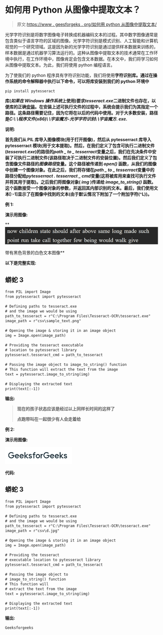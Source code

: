 # 如何用 Python 从图像中提取文本？

> 原文:[https://www . geesforgeks . org/如何用 python 从图像中提取文本/](https://www.geeksforgeeks.org/how-to-extract-text-from-images-with-python/)

光学字符识别是将数字图像电子转换成机器编码文本的过程。其中数字图像通常是包含类似于语言字符的区域的图像。光学字符识别是模式识别、人工智能和计算机视觉的一个研究领域。这是因为新的光学字符识别是通过提供样本数据来训练的，样本数据是通过机器学习算法运行的。这种从图像中提取文本的技术通常在工作环境中执行，在工作环境中，图像肯定会包含文本数据。在本文中，我们将学习如何从图像中提取文本。为此，我们将使用 python 编程语言。

为了使我们的 python 程序具有字符识别功能，我们将使用**字符识别库。通过在操作系统的命令解释器中执行以下命令，可以将库安装到我们的 python 环境中**

```
pip install pytesseract
```

**库(*如果在 Windows 操作系统*上使用)要求*tesseract.exe*二进制文件也存在，以便库的正确[安装](https://github.com/UB-Mannheim/tesseract/wiki)。在安装上述可执行文件的过程中，系统会提示我们为其指定一个路径。这条路径需要记住，因为它将在以后的代码中使用。对于大多数安装，路径是*C:\ \程序文件(x86)\ \宇宙魔方-光学字符识别\ \宇宙魔方. exe.***

****说明:****

**首先我们从 PIL 库导入图像模块(用于打开图像)，然后从 pytesserract 库导入 pytesserract 模块(用于文本提取)。然后，在我们定义了包含可执行二进制文件(*tesseract.exe*)的路径的*path _ to _ tesserract*变量之后，我们在先决条件中安装了可执行二进制文件(该路径取决于二进制文件的安装位置)。然后我们定义了包含图像文件路径的*图像路径*变量。这个路径被传递到 *open()* 函数，从我们的图像中创建一个图像对象。在此之后，我们将存储在*path _ to _ tesserract*变量中的路径分配给*pytesserract . tesserract _ cmd*变量(这将被库用来查找可执行文件并将其用于提取)。之后我们将图像对象( *img* )传递给 *image_to_string()* 函数。这个函数接受一个图像对象的参数，并返回其内部识别的文本。最后，我们使用文本[:-1]显示了在图像中找到的文本(由于默认情况下附加了一个附加字符(^L))。**

****例 1:****

****演示用图像:****

**![](img/6a7242de88c5bd13089b4d05d6d959cc.png)

带有黑色背景的白色文本图像** 

****以下是完整实现:****

## **蟒蛇 3**

```
from PIL import Image
from pytesseract import pytesseract

# Defining paths to tesseract.exe
# and the image we would be using
path_to_tesseract = r"C:\Program Files\Tesseract-OCR\tesseract.exe"
image_path = r"csv\sample_text.png"

# Opening the image & storing it in an image object
img = Image.open(image_path)

# Providing the tesseract executable
# location to pytesseract library
pytesseract.tesseract_cmd = path_to_tesseract

# Passing the image object to image_to_string() function
# This function will extract the text from the image
text = pytesseract.image_to_string(img)

# Displaying the extracted text
print(text[:-1])
```

****输出:****

> **现在的孩子状态应该是经过以上同样长时间的这样了**
> 
> **点跑带叫在一起很少有人会走着给**

****例 2:****

****演示用图像:****

**![](img/e50e3a217a5ab69fd34734e5a715d2be.png)**

****代码:****

## **蟒蛇 3**

```
from PIL import Image
from pytesseract import pytesseract

# Defining paths to tesseract.exe 
# and the image we would be using
path_to_tesseract = r"C:\Program Files\Tesseract-OCR\tesseract.exe"
image_path = r"csv\d.jpg"

# Opening the image & storing it in an image object
img = Image.open(image_path)

# Providing the tesseract 
# executable location to pytesseract library
pytesseract.tesseract_cmd = path_to_tesseract

# Passing the image object to 
# image_to_string() function
# This function will
# extract the text from the image
text = pytesseract.image_to_string(img)

# Displaying the extracted text
print(text[:-1])
```

****输出:****

```
Geeksforgeeks
```